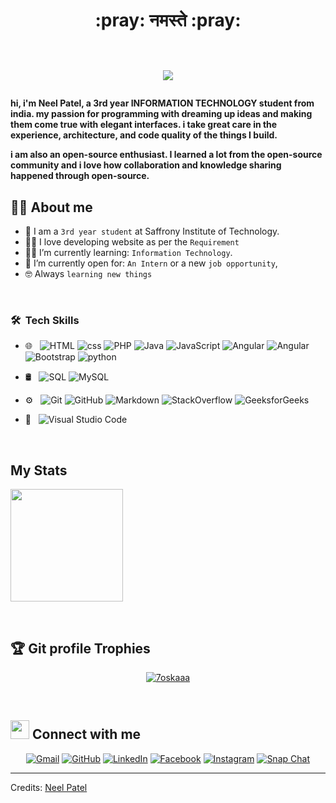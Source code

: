 <h1 align="center">:pray:  नमस्ते  <!--, I'm Neel Patel--> :pray:<!--<img src="https://media.giphy.com/media/hvRJCLFzcasrR4ia7z/giphy.gif" width="35"></h1>-->
<br>
<br>
<p align="center"> 
<a href="https://github.com/DenverCoder1/readme-typing-svg"><img src="https://readme-typing-svg.herokuapp.com?lines=ML+%7C+WEB+DEVELOPMENT+%7C+AI;Exploring+new+programming+languages..&center=true&width=500&height=50"></a>
</p>

<h4>hi, i'm Neel Patel, a 3rd year <b>INFORMATION TECHNOLOGY</b> student from india. my passion for programming with dreaming up ideas and making them come true with elegant interfaces. i take great care in the experience, architecture, and code quality of the things I build.
  
i am also an open-source enthusiast. I learned a lot from the open-source community and i love how collaboration and knowledge sharing happened through open-source.</h4>


## :sassy_man:  About me
- :school: I am a `3rd year student` at Saffrony Institute of Technology.
- :technologist: I love developing website as per the `Requirement`
- :student: I’m currently learning: `Information Technology`.
- :thinking: I’m currently open for: `An Intern` or a new `job opportunity`, <!--this is [MY RESUME](https://drive.google.com/file/d/1gdiny_4f5TVbSdfyAQxokLMMrBTi054P/view?usp=sharing).-->
- :nerd_face: Always `learning new things`
<br>

### 🛠 &nbsp;Tech Skills
- 🌐 &nbsp;
   ![HTML](https://img.shields.io/badge/HTML5%20-%23E34F26.svg?style=plastic&logo=html5&logoColor=white)
   ![css](https://img.shields.io/badge/CSS%20-%231572B6.svg?style=plastic&logo=css3&logoColor=white)
  ![PHP](https://img.shields.io/badge/-PHP-333333?style=flat&logo=php)
  ![Java](https://img.shields.io/badge/Java-%23007396.svg?style=plastic&logo=java&logoColor=white)
  ![JavaScript](https://img.shields.io/badge/JavaScript%20-%23F7DF1E.svg?style=plastic&logo=javascript&logoColor=black)
  ![Angular](https://img.shields.io/badge/Angular-DD0031?style=flat&logo=angular)
  ![Angular](https://img.shields.io/badge/AngularJS-E23237?style=flat&logo=angularjs)
  ![Bootstrap](https://img.shields.io/badge/-Bootstrap-333333?style=flat&logo=bootstrap&logoColor=563D7C)
  ![python](https://img.shields.io/badge/Python%20-%2314354C.svg?style=plastic&logo=python&logoColor=white)
  
- 🛢 &nbsp;
  ![SQL](https://img.shields.io/badge/-SQL-333333?style=flat&logo=sqlite)
  ![MySQL](https://img.shields.io/badge/MySQL-00000F?style=flat&logo=sqlite&bg-color=grey)
 
- ⚙️ &nbsp;
  ![Git](https://img.shields.io/badge/Git%20-%23F05033.svg?style=plastic&logo=git&logoColor=white)
  ![GitHub](https://img.shields.io/badge/github-%23181717.svg?style=plastic&logo=github&logoColor=white)
  ![Markdown](https://img.shields.io/badge/Markdown-000000?style=plastic&logo=markdown&logoColor=white)
  ![StackOverflow](https://img.shields.io/badge/-Stack%20Overflow-FE7A16?style=plastic&logo=stack-overflow&logoColor=white)
  ![GeeksforGeeks](https://img.shields.io/badge/geeksforgeeks-%230F9D58.svg?style=plastic&logo=geeksforgeeks&logoColor=white)
  
- 🔧 &nbsp;
  ![Visual Studio Code](https://img.shields.io/badge/Visual%20Studio%20Code-0078d7.svg?style=plastic&logo=visual-studio-code&logoColor=white)
<br>
	
## My Stats

<p>
<a href="https://github.com/NeelPatel2306">
  <img height="180em" src="https://github-readme-stats.vercel.app/api?username=NeelPatel2306&show_icons=true&theme=dark" />
<!--   <img height="180em" src="https://github-readme-stats-eight-theta.vercel.app/api/top-langs/?username=NeelPatel2306&layout=compact&langs_count=8&theme=algolia"/> -->
</a>
</p>
<br>
	
## :trophy: Git profile Trophies

<p align="center"> <a href="https://github.com/ryo-ma/github-profile-trophy"><img src="https://github-profile-trophy.vercel.app/?username=NeelPatel2306&layout=compact&theme=algolia" alt="7oskaaa" /></a> </p>
<br>

## <img src="https://media.giphy.com/media/iY8CRBdQXODJSCERIr/giphy.gif" width="30px"> Connect with me
<p align="center">
	<a href="mailto:neelthegreat23@gmail.com"><img img src="https://img.shields.io/badge/gmail-%23EA4335.svg?style=plastic&logo=gmail&logoColor=white" alt="Gmail"/></a>
	<a href="https://github.com/NeelPatel2306"><img src="https://img.shields.io/badge/github-%23181717.svg?style=plastic&logo=github&logoColor=white" alt="GitHub"/></a>
<!-- 	<a href="https://wa.me/0201208822340"><img src="https://img.shields.io/badge/whatsapp-%2325D366.svg?style=plastic&logo=whatsapp&logoColor=white" alt="Whatsapp"/></a> -->
	<a href="www.linkedin.com/in/neel-patel-9b32521b9"><img src="https://img.shields.io/badge/linkedin-%230A66C2.svg?style=plastic&logo=linkedin&logoColor=white" alt="LinkedIn"/></a>
	<a href="https://www.facebook.com/profile.php?id=100014048918476"><img src="https://img.shields.io/badge/facebook-%231877F2.svg?style=plastic&logo=facebook&logoColor=white" alt="Facebook"/></a>
	<a href="https://www.instagram.com/ig_neel23/"><img src="https://img.shields.io/badge/instagram-%23E4405F.svg?style=plastic&logo=instagram&logoColor=white" alt="Instagram"/></a>
	<a href="https://www.snapchat.com/add/neelpatel2306?share_id=_troIpIi9gA&locale=en-IN"><img src="https://img.shields.io/badge/snapchat-%23FFFC00.svg?style=plastic&logo=snapchat&logoColor=black" alt="Snap Chat"/></a>

-----
Credits: [Neel Patel](https://github.com/NeelPatel2306)
  
